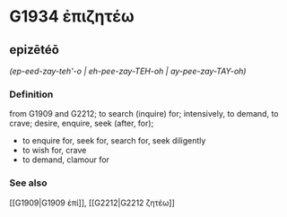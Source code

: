 # G1934 ἐπιζητέω

## epizētéō

_(ep-eed-zay-teh'-o | eh-pee-zay-TEH-oh | ay-pee-zay-TAY-oh)_

### Definition

from G1909 and G2212; to search (inquire) for; intensively, to demand, to crave; desire, enquire, seek (after, for); 

- to enquire for, seek for, search for, seek diligently
- to wish for, crave
- to demand, clamour for

### See also

[[G1909|G1909 ἐπί]], [[G2212|G2212 ζητέω]]
